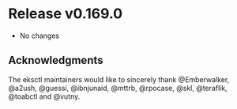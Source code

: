 # Release v0.169.0

* No changes

## Acknowledgments

The eksctl maintainers would like to sincerely thank @Emberwalker, @a2ush, @guessi, @ibnjunaid, @mttrb, @rpocase, @skl, @teraflik, @toabctl and @vutny.

